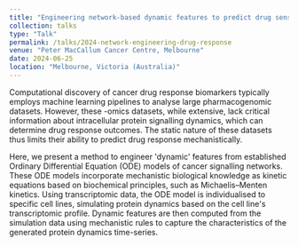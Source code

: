 ```yaml
---
title: "Engineering network-based dynamic features to predict drug sensitivity"
collection: talks
type: "Talk"
permalink: /talks/2024-network-engineering-drug-response
venue: "Peter MacCallum Cancer Centre, Melbourne"
date: 2024-06-25
location: "Melbourne, Victoria (Australia)"
---
```


Computational discovery of cancer drug response biomarkers typically employs machine learning
pipelines to analyse large pharmacogenomic datasets. However, these -omics datasets, while extensive,
lack critical information about intracellular protein signalling dynamics, which can determine drug
response outcomes. The static nature of these datasets thus limits their ability to predict drug response
mechanistically.

Here, we present a method to engineer 'dynamic' features from established Ordinary Differential Equation
(ODE) models of cancer signalling networks. These ODE models incorporate mechanistic biological
knowledge as kinetic equations based on biochemical principles, such as Michaelis–Menten kinetics.
Using transcriptomic data, the ODE model is individualised to specific cell lines, simulating protein
dynamics based on the cell line's transcriptomic profile. Dynamic features are then computed from the
simulation data using mechanistic rules to capture the characteristics of the generated protein dynamics
time-series.
